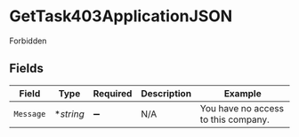 # GetTask403ApplicationJSON

Forbidden


## Fields

| Field                               | Type                                | Required                            | Description                         | Example                             |
| ----------------------------------- | ----------------------------------- | ----------------------------------- | ----------------------------------- | ----------------------------------- |
| `Message`                           | **string*                           | :heavy_minus_sign:                  | N/A                                 | You have no access to this company. |